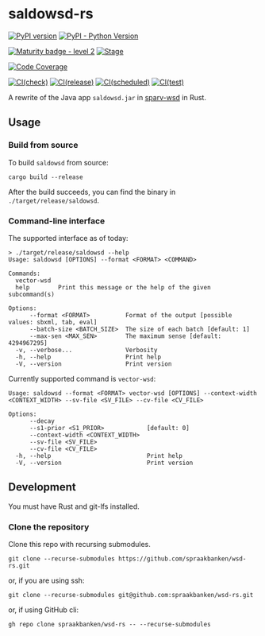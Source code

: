 # saldowsd-rs

[![PyPI version](https://img.shields.io/pypi/v/saldowsd/0.2.3.svg)](https://pypi.org/project/saldowsd/)
[![PyPI - Python Version](https://img.shields.io/pypi/pyversions/saldowsd/0.2.3.svg)](https://pypi.org/project/saldowsd)

<!--[![PyPI - Downloads](https://img.shields.io/pypi/dm/saldowsd)](https://pypi.org/project/saldowsd/)-->

[![Maturity badge - level 2](https://img.shields.io/badge/Maturity-Level%202%20--%20First%20Release-yellowgreen.svg)](https://github.com/spraakbanken/getting-started/blob/main/scorecard.md)
[![Stage](https://img.shields.io/pypi/status/saldowsd)](https://pypi.org/project/saldowsd/)

[![Code Coverage](https://codecov.io/gh/spraakbanken/saldowsd-rs/branch/main/graph/badge.svg)](https://codecov.io/gh/spraakbanken/saldowsd-rs/)

[![CI(check)](https://github.com/spraakbanken/saldowsd-rs/actions/workflows/check.yml/badge.svg)](https://github.com/spraakbanken/saldowsd-rs/actions/workflows/check.yml)
[![CI(release)](https://github.com/spraakbanken/saldowsd-rs/actions/workflows/release.yml/badge.svg)](https://github.com/spraakbanken/saldowsd-rs/actions/workflows/release.yml)
[![CI(scheduled)](https://github.com/spraakbanken/saldowsd-rs/actions/workflows/scheduled.yml/badge.svg)](https://github.com/spraakbanken/saldowsd-rs/actions/workflows/scheduled.yml)
[![CI(test)](https://github.com/spraakbanken/saldowsd-rs/actions/workflows/test.yml/badge.svg)](https://github.com/spraakbanken/saldowsd-rs/actions/workflows/test.yml)

A rewrite of the Java app `saldowsd.jar` in [sparv-wsd](https://github.com/spraakbanken/sparv-wsd) in Rust.

## Usage

### Build from source

To build `saldowsd` from source:

```shell
cargo build --release
```

After the build succeeds, you can find the binary in `./target/release/saldowsd`.

### Command-line interface

The supported interface as of today:

```shell
> ./target/release/saldowsd --help
Usage: saldowsd [OPTIONS] --format <FORMAT> <COMMAND>

Commands:
  vector-wsd
  help        Print this message or the help of the given subcommand(s)

Options:
      --format <FORMAT>          Format of the output [possible values: sbxml, tab, eval]
      --batch-size <BATCH_SIZE>  The size of each batch [default: 1]
      --max-sen <MAX_SEN>        The maximum sense [default: 4294967295]
  -v, --verbose...               Verbosity
  -h, --help                     Print help
  -V, --version                  Print version
```

Currently supported command is `vector-wsd`:

```shell
Usage: saldowsd --format <FORMAT> vector-wsd [OPTIONS] --context-width <CONTEXT_WIDTH> --sv-file <SV_FILE> --cv-file <CV_FILE>

Options:
      --decay
      --s1-prior <S1_PRIOR>            [default: 0]
      --context-width <CONTEXT_WIDTH>
      --sv-file <SV_FILE>
      --cv-file <CV_FILE>
  -h, --help                           Print help
  -V, --version                        Print version
```

## Development

You must have Rust and git-lfs installed.

### Clone the repository

Clone this repo with recursing submodules.

```shell
git clone --recurse-submodules https://github.com/spraakbanken/wsd-rs.git
```

or, if you are using ssh:

```shell
git clone --recurse-submodules git@github.com:spraakbanken/wsd-rs.git
```

or, if using GitHub cli:

```shell
gh repo clone spraakbanken/wsd-rs -- --recurse-submodules
```
